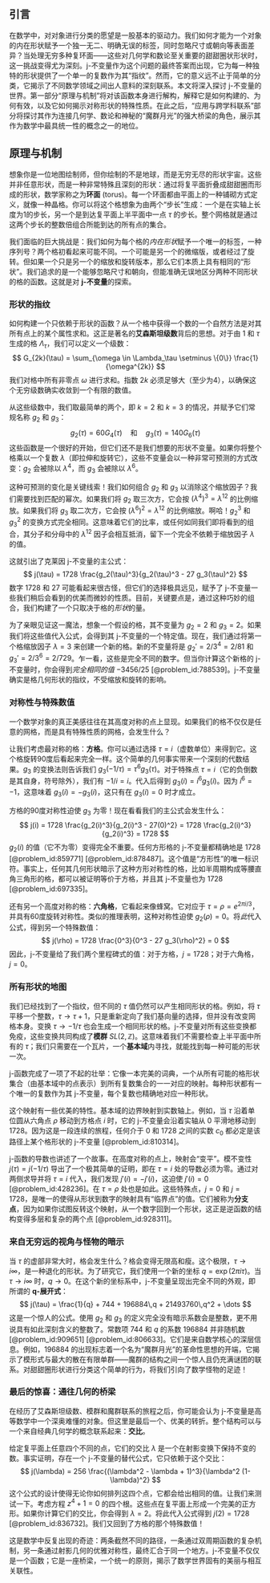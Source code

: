 ## 引言
在数学中，对对象进行分类的愿望是一股基本的驱动力。我们如何才能为一个对象的内在形状赋予一个独一无二、明确无误的标签，同时忽略尺寸或朝向等表面差异？当处理无穷多种复环面——这些对几何学和数论至关重要的甜甜圈状形状时，这一挑战变得尤为深刻。j-不变量作为这个问题的最终答案而出现，它为每一种独特的形状提供了一个单一的复数作为其“指纹”。然而，它的意义远不止于简单的分类，它揭示了不同数学领域之间出人意料的深刻联系。本文将深入探讨 j-不变量的世界。第一部分“原理与机制”将对该函数本身进行解构，解释它是如何构建的、为何有效，以及它如何揭示对称形状的特殊性质。在此之后，“应用与跨学科联系”部分将探讨其作为连接几何学、数论和神秘的“魔群月光”的强大桥梁的角色，展示其作为数学中最具统一性的概念之一的地位。

## 原理与机制

想象你是一位地图绘制师，但你绘制的不是地球，而是无穷无尽的形状宇宙。这些并非任意形状，而是一种非常特殊且深刻的形状：通过将复平面折叠成甜甜圈而形成的形状，数学家称之为**环面** (torus)。每一个环面都由平面上的一种铺砌方式定义，就像一种晶格。你可以将这个格想象为由两个“步长”生成：一个是在实轴上长度为1的步长，另一个是到达复平面上半平面中一点 $\tau$ 的步长。整个网格就是通过这两个步长的整数倍组合所能到达的所有点的集合。

我们面临的巨大挑战是：我们如何为每个格的*内在形状*赋予一个唯一的标签，一种序列号？两个格初看起来可能不同。一个可能是另一个的微缩版，或者经过了旋转。但如果一个只是另一个的缩放和旋转版本，那么它们本质上具有相同的“形状”。我们追求的是一个能够忽略尺寸和朝向，但能准确无误地区分两种不同形状的格的函数。这就是对 **j-不变量**的探索。

### 形状的指纹

如何构建一个只依赖于形状的函数？从一个格中获得一个数的一个自然方法是对其所有点上的某个属性求和。这正是著名的**艾森斯坦级数**背后的思想。对于由 $1$ 和 $\tau$ 生成的格 $\Lambda_\tau$，我们可以定义一个级数：
$$
G_{2k}(\tau) = \sum_{\omega \in \Lambda_\tau \setminus \{0\}} \frac{1}{\omega^{2k}}
$$
我们对格中所有非零点 $\omega$ 进行求和。指数 $2k$ 必须足够大（至少为4），以确保这个无穷级数确实收敛到一个有限的数值。

从这些级数中，我们取最简单的两个，即 $k=2$ 和 $k=3$ 的情况，并赋予它们常规名称 $g_2$ 和 $g_3$：
$$
g_2(\tau) = 60 G_4(\tau) \quad \text{和} \quad g_3(\tau) = 140 G_6(\tau)
$$
这些函数是一个很好的开始，但它们还不是我们想要的形状不变量。如果你将整个格乘以一个复数 $\lambda$（即拉伸和旋转它），这些不变量会以一种非常可预测的方式改变：$g_2$ 会被除以 $\lambda^4$，而 $g_3$ 会被除以 $\lambda^6$。

这种可预测的变化是关键线索！我们如何组合 $g_2$ 和 $g_3$ 以消除这个缩放因子？我们需要找到匹配的幂次。如果我们将 $g_2$ 取三次方，它会按 $(\lambda^4)^3 = \lambda^{12}$ 的比例缩放。如果我们将 $g_3$ 取二次方，它会按 $(\lambda^6)^2 = \lambda^{12}$ 的比例缩放。啊哈！$g_2^3$ 和 $g_3^2$ 的变换方式完全相同。这意味着它们的比率，或任何如同我们即将看到的组合，其分子和分母中的 $\lambda^{12}$ 因子会相互抵消，留下一个完全不依赖于缩放因子 $\lambda$ 的值。

这就引出了克莱因 j-不变量的主公式：
$$
j(\tau) = 1728 \frac{g_2(\tau)^3}{g_2(\tau)^3 - 27 g_3(\tau)^2}
$$
数字 $1728$ 和 $27$ 可能看起来很古怪，但它们的选择极具远见，赋予了 j-不变量一些我们稍后会看到的优美而微妙的性质。目前，关键要点是，通过这种巧妙的组合，我们构建了一个只取决于格的*形状*的量。

为了亲眼见证这一魔法，想象一个假设的格，其不变量为 $g_2=2$ 和 $g_3=2$。如果我们将这些值代入公式，会得到其 j-不变量的一个特定值。现在，我们通过将第一个格缩放因子 $\lambda=3$ 来创建一个新的格。新的不变量将是 $g_2' = 2/3^4 = 2/81$ 和 $g_3' = 2/3^6 = 2/729$。乍一看，这些是完全不同的数字。但当你计算这个新格的 j-不变量时，你会得到*完全相同的值* $-3456/25$ [@problem_id:788539]。j-不变量确实是格几何形状的指纹，不受缩放和旋转的影响。

### 对称性与特殊数值

一个数学对象的真正美感往往在其高度对称的点上显现。如果我们的格不仅仅是任意的网格，而是具有特殊性质的网格，会发生什么？

让我们考虑最对称的格：**方格**。你可以通过选择 $\tau = i$（虚数单位）来得到它。这个格旋转90度后看起来完全一样。这个简单的几何事实带来一个深刻的代数结果。$g_3$ 的变换法则告诉我们 $g_3(-1/\tau) = \tau^6 g_3(\tau)$。对于特殊点 $\tau=i$（它的负倒数是其自身，符号除外），我们有 $-1/i = i$。代入后得到 $g_3(i) = i^6 g_3(i)$。因为 $i^6 = -1$，这意味着 $g_3(i) = -g_3(i)$，这只有在 $g_3(i) = 0$ 时才成立。

方格的90度对称性迫使 $g_3$ 为零！现在看看我们的主公式会发生什么：
$$
j(i) = 1728 \frac{g_2(i)^3}{g_2(i)^3 - 27(0)^2} = 1728 \frac{g_2(i)^3}{g_2(i)^3} = 1728
$$
$g_2(i)$ 的值（它不为零）变得完全不重要。任何方形格的 j-不变量都精确地是 $1728$ [@problem_id:859771] [@problem_id:878487]。这个值是“方形性”的唯一标识符。事实上，任何其几何形状暗示了这种方形对称性的格，比如半周期构成等腰直角三角形的格，都可以被证明等价于方格，并且其 j-不变量也为 $1728$ [@problem_id:697335]。

还有另一个高度对称的格：**六角格**，它看起来像蜂窝。它对应于 $\tau = \rho = e^{2\pi i / 3}$，并具有60度旋转对称性。类似的推理表明，这种对称性迫使 $g_2(\rho) = 0$。将*此*代入公式，得到另一个特殊数值：
$$
j(\rho) = 1728 \frac{0^3}{0^3 - 27 g_3(\rho)^2} = 0
$$
因此，j-不变量给了我们两个里程碑式的值：对于方格，$j=1728$；对于六角格，$j=0$。

### 所有形状的地图

我们已经找到了一个指纹，但不同的 $\tau$ 值仍然可以产生相同形状的格。例如，将 $\tau$ 平移一个整数，$\tau \to \tau+1$，只是重新定向了我们基向量的选择，但并没有改变网格本身。变换 $\tau \to -1/\tau$ 也会生成一个相同形状的格。j-不变量对所有这些变换都免疫，这些变换共同构成了**模群** $SL(2, \mathbb{Z})$。这意味着我们不需要检查上半平面中所有的 $\tau$；我们只需要在一个瓦片，一个**基本域**内寻找，就能找到每一种可能的形状一次。

j-函数完成了一项了不起的壮举：它像一本完美的词典，一个从所有可能的格形状集合（由基本域中的点表示）到所有复数集合的一一对应的映射。每种形状都有一个唯一的复数作为其 j-不变量，每个复数也精确地对应一种形状。

这个映射有一些优美的特性。基本域的边界映射到实数轴上。例如，当 $\tau$ 沿着单位圆从六角点 $\rho$ 移动到方格点 $i$ 时，它的 j-不变量会沿着实轴从 $0$ 平滑地移动到 $1728$。因为这是一段连续的旅程，任何介于 $0$ 和 $1728$ 之间的实数 $c_0$ 都必定是该路径上某个格形状的 j-不变量 [@problem_id:810314]。

j-函数的导数也讲述了一个故事。在高度对称的点上，映射会“变平”。模不变性 $j(\tau) = j(-1/\tau)$ 导出了一个极其简单的证明，即在 $\tau=i$ 处的导数必须为零。通过对两侧求导并将 $\tau = i$ 代入，我们发现 $j'(i) = -j'(i)$，这迫使 $j'(i)=0$ [@problem_id:428236]。在 $\tau=\rho$ 处也是如此。这些特殊点，$j=0$ 和 $j=1728$，是唯一的使得从形状到数字的映射具有“临界点”的值。它们被称为**分支点**，因为如果你试图反转这个映射，从一个数字回到一个形状，这正是逆函数的结构变得多层和复杂的两个点 [@problem_id:928311]。

### 来自无穷远的视角与怪物的暗示

当 $\tau$ 的虚部非常大时，格会发生什么？格会变得无限高和瘦。这个极限，$\tau \to i\infty$，是一种退化的形状。为了研究它，我们使用一个新的坐标 $q = \exp(2\pi i \tau)$。当 $\tau \to i\infty$ 时，$q \to 0$。在这个新的坐标系中，j-不变量呈现出完全不同的外观，即所谓的 **q-展开式**：
$$
j(\tau) = \frac{1}{q} + 744 + 196884\,q + 21493760\,q^2 + \dots
$$
这是一个惊人的公式。使用 $g_2$ 和 $g_3$ 的定义完全没有暗示系数会是整数，更不用说具有如此深刻含义的整数了。常数项 744 和 $q$ 的系数 196884 并非随机数 [@problem_id:909651] [@problem_id:806633]。它们是来自数学核心的深层信息。例如，196884 的出现标志着一个名为“魔群月光”的革命性思想的开端，它揭示了模形式与最大的散在有限单群——魔群的结构之间一个惊人且仍充满谜团的联系。对甜甜圈形状进行分类这个简单的行为，将我们引向了数学怪物的足迹！

### 最后的惊喜：通往几何的桥梁

在经历了艾森斯坦级数、模群和魔群联系的旅程之后，你可能会认为 j-不变量是高等数学中一个深奥难懂的对象。但这里是最后一个、优美的转折。整个结构可以与一个来自经典几何学的概念联系起来：**交比**。

给定复平面上任意四个不同的点，它们的交比 $\lambda$ 是一个在射影变换下保持不变的数。事实证明，存在一个 j-不变量的替代公式，它只依赖于这个交比：
$$
j(\lambda) = 256 \frac{(\lambda^2 - \lambda + 1)^3}{\lambda^2 (1-\lambda)^2}
$$
这个公式的设计使得无论你如何排列这四个点，它都会给出相同的值。让我们来测试一下。考虑方程 $z^4+1=0$ 的四个根。这些点在复平面上形成一个完美的正方形。如果你计算它们的交比，你会得到 $\lambda=2$。将此代入公式得到 $j(2) = 1728$ [@problem_id:836732]。我们又回到了方格的那个特殊数值！

这是数学中反复出现的奇迹：两条截然不同的路径，一条通过双周期函数的复杂机制，另一条通过射影几何的优雅对称性，最终汇合于同一个地方。j-不变量不仅仅是一个函数；它是一座桥梁，一个统一的原则，揭示了数学世界固有的美丽与相互关联性。

